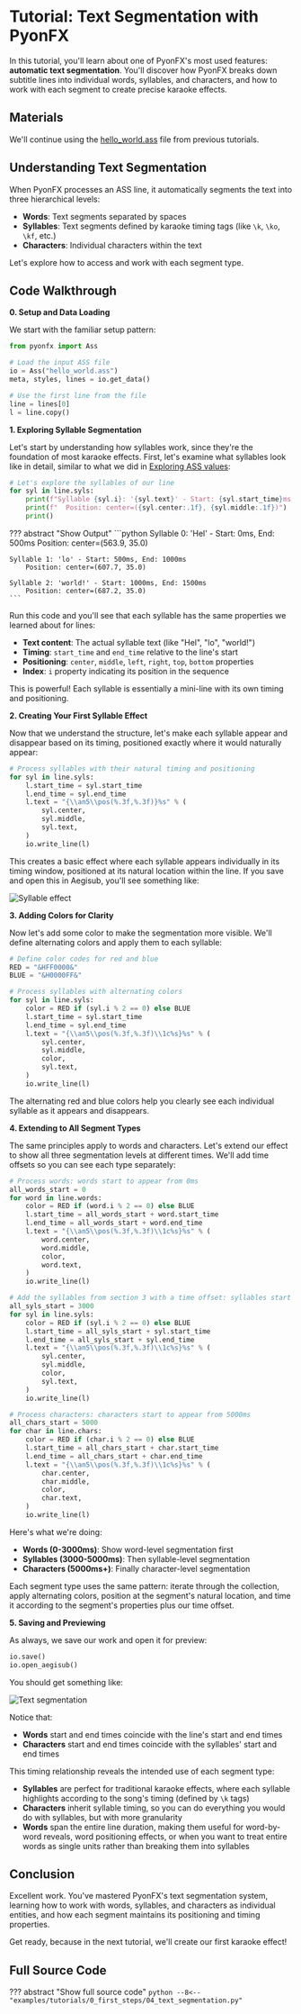# Tutorial: Text Segmentation with PyonFX

In this tutorial, you'll learn about one of PyonFX's most used features: **automatic text segmentation**. You'll discover how PyonFX breaks down subtitle lines into individual words, syllables, and characters, and how to work with each segment to create precise karaoke effects.

## Materials

We'll continue using the [hello_world.ass](https://github.com/CoffeeStraw/PyonFX/blob/v1.0.0/examples/ass/hello_world.ass) file from previous tutorials.

## Understanding Text Segmentation

When PyonFX processes an ASS line, it automatically segments the text into three hierarchical levels:

- **Words**: Text segments separated by spaces
- **Syllables**: Text segments defined by karaoke timing tags (like `\k`, `\ko`, `\kf`, etc.)
- **Characters**: Individual characters within the text

Let's explore how to access and work with each segment type.

## Code Walkthrough

**0. Setup and Data Loading**

We start with the familiar setup pattern:

```python
from pyonfx import Ass

# Load the input ASS file
io = Ass("hello_world.ass")
meta, styles, lines = io.get_data()

# Use the first line from the file
line = lines[0]
l = line.copy()
```

**1. Exploring Syllable Segmentation**

Let's start by understanding how syllables work, since they're the foundation of most karaoke effects. First, let's examine what syllables look like in detail, similar to what we did in [Exploring ASS values](01-explore-ass-values.md):

```python
# Let's explore the syllables of our line
for syl in line.syls:
    print(f"Syllable {syl.i}: '{syl.text}' - Start: {syl.start_time}ms, End: {syl.end_time}ms")
    print(f"  Position: center=({syl.center:.1f}, {syl.middle:.1f})")
    print()
```

??? abstract "Show Output"
    ```python
    Syllable 0: 'Hel' - Start: 0ms, End: 500ms
        Position: center=(563.9, 35.0)

    Syllable 1: 'lo' - Start: 500ms, End: 1000ms
        Position: center=(607.7, 35.0)

    Syllable 2: 'world!' - Start: 1000ms, End: 1500ms
        Position: center=(687.2, 35.0)
    ```

Run this code and you'll see that each syllable has the same properties we learned about for lines:

- **Text content**: The actual syllable text (like "Hel", "lo", "world!")
- **Timing**: `start_time` and `end_time` relative to the line's start
- **Positioning**: `center`, `middle`, `left`, `right`, `top`, `bottom` properties
- **Index**: `i` property indicating its position in the sequence

This is powerful! Each syllable is essentially a mini-line with its own timing and positioning.

**2. Creating Your First Syllable Effect**

Now that we understand the structure, let's make each syllable appear and disappear based on its timing, positioned exactly where it would naturally appear:

```python
# Process syllables with their natural timing and positioning
for syl in line.syls:
    l.start_time = syl.start_time
    l.end_time = syl.end_time
    l.text = "{\\an5\\pos(%.3f,%.3f)}%s" % (
        syl.center,
        syl.middle,
        syl.text,
    )
    io.write_line(l)
```

This creates a basic effect where each syllable appears individually in its timing window, positioned at its natural location within the line. If you save and open this in Aegisub, you'll see something like:

![Syllable effect](imgs/text-segmentation-hello-world-1.gif)

**3. Adding Colors for Clarity**

Now let's add some color to make the segmentation more visible. We'll define alternating colors and apply them to each syllable:

```python
# Define color codes for red and blue
RED = "&HFF0000&"
BLUE = "&H0000FF&"

# Process syllables with alternating colors
for syl in line.syls:
    color = RED if (syl.i % 2 == 0) else BLUE
    l.start_time = syl.start_time
    l.end_time = syl.end_time
    l.text = "{\\an5\\pos(%.3f,%.3f)\\1c%s}%s" % (
        syl.center,
        syl.middle,
        color,
        syl.text,
    )
    io.write_line(l)
```

The alternating red and blue colors help you clearly see each individual syllable as it appears and disappears.

**4. Extending to All Segment Types**

The same principles apply to words and characters. Let's extend our effect to show all three segmentation levels at different times. We'll add time offsets so you can see each type separately:

```python
# Process words: words start to appear from 0ms
all_words_start = 0
for word in line.words:
    color = RED if (word.i % 2 == 0) else BLUE
    l.start_time = all_words_start + word.start_time
    l.end_time = all_words_start + word.end_time
    l.text = "{\\an5\\pos(%.3f,%.3f)\\1c%s}%s" % (
        word.center,
        word.middle,
        color,
        word.text,
    )
    io.write_line(l)

# Add the syllables from section 3 with a time offset: syllables start to appear from 3000ms
all_syls_start = 3000
for syl in line.syls:
    color = RED if (syl.i % 2 == 0) else BLUE
    l.start_time = all_syls_start + syl.start_time
    l.end_time = all_syls_start + syl.end_time
    l.text = "{\\an5\\pos(%.3f,%.3f)\\1c%s}%s" % (
        syl.center,
        syl.middle,
        color,
        syl.text,
    )
    io.write_line(l)

# Process characters: characters start to appear from 5000ms
all_chars_start = 5000
for char in line.chars:
    color = RED if (char.i % 2 == 0) else BLUE
    l.start_time = all_chars_start + char.start_time
    l.end_time = all_chars_start + char.end_time
    l.text = "{\\an5\\pos(%.3f,%.3f)\\1c%s}%s" % (
        char.center,
        char.middle,
        color,
        char.text,
    )
    io.write_line(l)
```

Here's what we're doing:

- **Words (0-3000ms)**: Show word-level segmentation first
- **Syllables (3000-5000ms)**: Then syllable-level segmentation
- **Characters (5000ms+)**: Finally character-level segmentation

Each segment type uses the same pattern: iterate through the collection, apply alternating colors, position at the segment's natural location, and time it according to the segment's properties plus our time offset.

**5. Saving and Previewing**

As always, we save our work and open it for preview:

```python
io.save()
io.open_aegisub()
```

You should get something like:

![Text segmentation](imgs/text-segmentation-hello-world-2.gif)

Notice that:
- **Words** start and end times coincide with the line's start and end times
- **Characters** start and end times coincide with the syllables' start and end times

This timing relationship reveals the intended use of each segment type:

- **Syllables** are perfect for traditional karaoke effects, where each syllable highlights according to the song's timing (defined by `\k` tags)
- **Characters** inherit syllable timing, so you can do everything you would do with syllables, but with more granularity
- **Words** span the entire line duration, making them useful for word-by-word reveals, word positioning effects, or when you want to treat entire words as single units rather than breaking them into syllables

## Conclusion

Excellent work. You've mastered PyonFX's text segmentation system, learning how to work with words, syllables, and characters as individual entities, and how each segment maintains its positioning and timing properties.

Get ready, because in the next tutorial, we'll create our first karaoke effect!

## Full Source Code
??? abstract "Show full source code"
    ```python
    --8<-- "examples/tutorials/0_first_steps/04_text_segmentation.py"
    ``` 